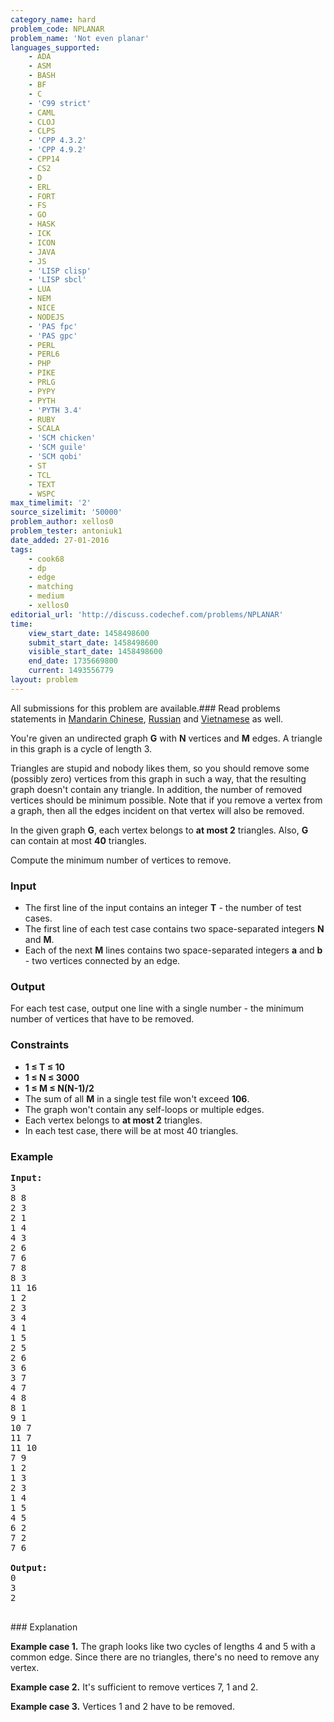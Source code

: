 ```yaml
---
category_name: hard
problem_code: NPLANAR
problem_name: 'Not even planar'
languages_supported:
    - ADA
    - ASM
    - BASH
    - BF
    - C
    - 'C99 strict'
    - CAML
    - CLOJ
    - CLPS
    - 'CPP 4.3.2'
    - 'CPP 4.9.2'
    - CPP14
    - CS2
    - D
    - ERL
    - FORT
    - FS
    - GO
    - HASK
    - ICK
    - ICON
    - JAVA
    - JS
    - 'LISP clisp'
    - 'LISP sbcl'
    - LUA
    - NEM
    - NICE
    - NODEJS
    - 'PAS fpc'
    - 'PAS gpc'
    - PERL
    - PERL6
    - PHP
    - PIKE
    - PRLG
    - PYPY
    - PYTH
    - 'PYTH 3.4'
    - RUBY
    - SCALA
    - 'SCM chicken'
    - 'SCM guile'
    - 'SCM qobi'
    - ST
    - TCL
    - TEXT
    - WSPC
max_timelimit: '2'
source_sizelimit: '50000'
problem_author: xellos0
problem_tester: antoniuk1
date_added: 27-01-2016
tags:
    - cook68
    - dp
    - edge
    - matching
    - medium
    - xellos0
editorial_url: 'http://discuss.codechef.com/problems/NPLANAR'
time:
    view_start_date: 1458498600
    submit_start_date: 1458498600
    visible_start_date: 1458498600
    end_date: 1735669800
    current: 1493556779
layout: problem
---
```

All submissions for this problem are available.###  Read problems statements in [Mandarin Chinese](http://www.codechef.com/download/translated/COOK68/mandarin/NPLANAR.pdf), [Russian](http://www.codechef.com/download/translated/COOK68/russian/NPLANAR.pdf) and [Vietnamese](http://www.codechef.com/download/translated/COOK68/vietnamese/NPLANAR.pdf) as well.

You're given an undirected graph **G** with **N** vertices and **M** edges. A triangle in this graph is a cycle of length 3.

Triangles are stupid and nobody likes them, so you should remove some (possibly zero) vertices from this graph in such a way, that the resulting graph doesn't contain any triangle. In addition, the number of removed vertices should be minimum possible. Note that if you remove a vertex from a graph, then all the edges incident on that vertex will also be removed.

In the given graph **G**, each vertex belongs to **at most 2** triangles. Also, **G** can contain at most **40** triangles.

Compute the minimum number of vertices to remove.

### Input

- The first line of the input contains an integer **T** - the number of test cases.
- The first line of each test case contains two space-separated integers **N** and **M**.
- Each of the next **M** lines contains two space-separated integers **a** and **b** - two vertices connected by an edge.

### Output

For each test case, output one line with a single number - the minimum number of vertices that have to be removed.

### Constraints

- **1 ≤ T ≤ 10**
- **1 ≤ N ≤ 3000**
- **1 ≤ M ≤ N(N-1)/2**
- The sum of all **M** in a single test file won't exceed **106**.
- The graph won't contain any self-loops or multiple edges.
- Each vertex belongs to **at most 2** triangles.
- In each test case, there will be at most 40 triangles.

### Example

<pre><b>Input:</b>
3
8 8
2 3
2 1
1 4
4 3
2 6
7 6
7 8
8 3
11 16
1 2
2 3
3 4
4 1
1 5
2 5
2 6
3 6
3 7
4 7
4 8
8 1
9 1
10 7
11 7
11 10
7 9
1 2
1 3
2 3
1 4
1 5
4 5
6 2
7 2
7 6

<b>Output:</b>
0
3
2

</pre>### Explanation
**Example case 1.** The graph looks like two cycles of lengths 4 and 5 with a common edge. Since there are no triangles, there's no need to remove any vertex.

**Example case 2.** It's sufficient to remove vertices 7, 1 and 2.

**Example case 3.** Vertices 1 and 2 have to be removed.
